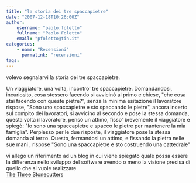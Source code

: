 ```yaml
---
title: "la storia dei tre spaccapietre"
date: "2007-12-18T10:26:00Z"
author:
    username: "paolo.foletto"
    fullname: "Paolo Foletto"
    email: "pfoletto@tin.it"
categories:
    - name: "Recensioni"
      permalink: "recensioni"
tags:
---
```


volevo segnalarvi la storia dei tre spaccapietre.

Un viaggiatore, una volta, incontro' tre spaccapietre. Domandandosi,
incuriosito, cosa stessero facendo si avvicinò al primo e chiese, "che
cosa stai facendo con queste pietre?", senza la minima esitazione il
lavoratore rispose, "Sono uno spaccapietre e sto spaccando le pietre",
ancora incerto sul compito dei lavoratori, si avvicino al secondo e pose
la stessa domanda, questa volta il lavoratore, pensò un attimo, fisso'
brevemente il viaggiatore e spiegò: "Io sono una spaccapietre e spacco
le pietre per mantenere la mia famiglia". Perplesso per le due risposte,
il viaggiatore pose la stessa domanda al terzo. Questo, fermandosi un
attimo, e fissando la pietra nelle sue mani , rispose "Sono una
spaccapietre e sto costruendo una cattedrale"

vi allego un riferimento ad un blog in cui viene spiegato quale possa
essere la differenza nello sviluppo del software avendo o meno la
visione precisa di quello che si vuole realizzare\
<a href="http://blogs.msdn.com/steverowe/archive/2007/07/04/the-three-stonecutters.aspx">The
Three Stonecutters</a>
